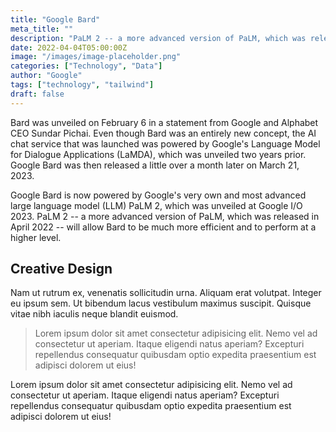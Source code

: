```yaml
---
title: "Google Bard"
meta_title: ""
description: "PaLM 2 -- a more advanced version of PaLM, which was released in April 2022 -- will allow Bard to be much more efficient and to perform at a higher level."
date: 2022-04-04T05:00:00Z
image: "/images/image-placeholder.png"
categories: ["Technology", "Data"]
author: "Google"
tags: ["technology", "tailwind"]
draft: false
---
```


Bard was unveiled on February 6 in a statement from Google and Alphabet CEO Sundar Pichai. Even though Bard was an entirely new concept, the AI chat service that was launched was powered by Google's Language Model for Dialogue Applications (LaMDA), which was unveiled two years prior. Google Bard was then released a little over a month later on March 21, 2023. 

Google Bard is now powered by Google's very own and most advanced large language model (LLM) PaLM 2, which was unveiled at Google I/O 2023.
PaLM 2 -- a more advanced version of PaLM, which was released in April 2022 -- will allow Bard to be much more efficient and to perform at a higher level. 

## Creative Design

Nam ut rutrum ex, venenatis sollicitudin urna. Aliquam erat volutpat. Integer eu ipsum sem. Ut bibendum lacus vestibulum maximus suscipit. Quisque vitae nibh iaculis neque blandit euismod.

> Lorem ipsum dolor sit amet consectetur adipisicing elit. Nemo vel ad consectetur ut aperiam. Itaque eligendi natus aperiam? Excepturi repellendus consequatur quibusdam optio expedita praesentium est adipisci dolorem ut eius!

Lorem ipsum dolor sit amet consectetur adipisicing elit. Nemo vel ad consectetur ut aperiam. Itaque eligendi natus aperiam? Excepturi repellendus consequatur quibusdam optio expedita praesentium est adipisci dolorem ut eius!
